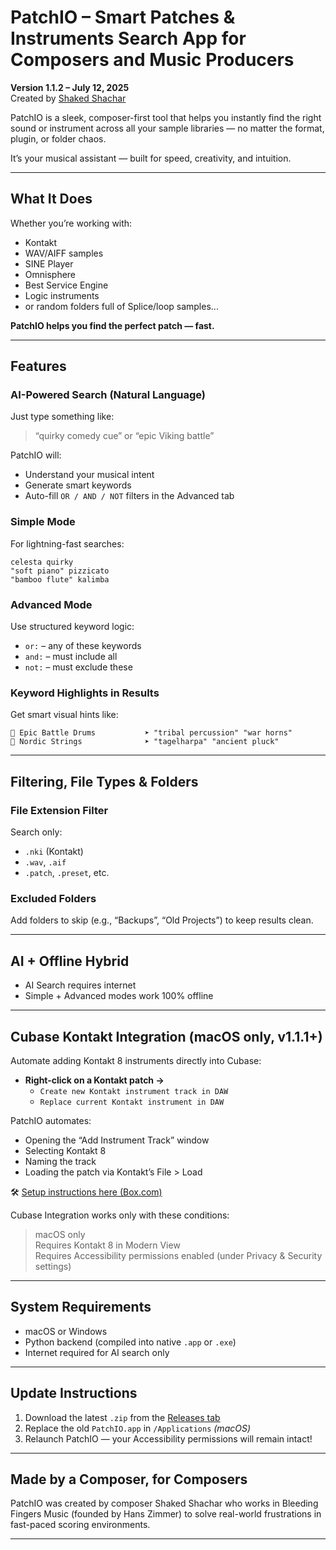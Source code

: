 # PatchIO – Smart Patches & Instruments Search App for Composers and Music Producers

**Version 1.1.2 – July 12, 2025**  
Created by [Shaked Shachar](https://www.shaked-music.com)

PatchIO is a sleek, composer-first tool that helps you instantly find the right sound or instrument across all your sample libraries — no matter the format, plugin, or folder chaos.

It’s your musical assistant — built for speed, creativity, and intuition.

---

## What It Does

Whether you’re working with:
-  Kontakt
-  WAV/AIFF samples
-  SINE Player
-  Omnisphere
-  Best Service Engine
-  Logic instruments
-  or random folders full of Splice/loop samples...

**PatchIO helps you find the perfect patch — fast.**

---

## Features

### AI-Powered Search (Natural Language)
Just type something like:

> “quirky comedy cue” or “epic Viking battle”

PatchIO will:
- Understand your musical intent
- Generate smart keywords
- Auto-fill `OR / AND / NOT` filters in the Advanced tab

### Simple Mode
For lightning-fast searches:
```plaintext
celesta quirky
"soft piano" pizzicato
"bamboo flute" kalimba
```

### Advanced Mode
Use structured keyword logic:
- `or:` – any of these keywords
- `and:` – must include all
- `not:` – must exclude these

### Keyword Highlights in Results
Get smart visual hints like:
```
📁 Epic Battle Drums           ➤ "tribal percussion" "war horns"
📁 Nordic Strings              ➤ "tagelharpa" "ancient pluck"
```

---

## Filtering, File Types & Folders

### File Extension Filter
Search only:
- `.nki` (Kontakt)
- `.wav`, `.aif`
- `.patch`, `.preset`, etc.

### Excluded Folders
Add folders to skip (e.g., “Backups”, “Old Projects”) to keep results clean.

---

## AI + Offline Hybrid
-  AI Search requires internet
-  Simple + Advanced modes work 100% offline

---

## Cubase Kontakt Integration (macOS only, v1.1.1+)

Automate adding Kontakt 8 instruments directly into Cubase:

- **Right-click on a Kontakt patch →**
  - `Create new Kontakt instrument track in DAW`
  - `Replace current Kontakt instrument in DAW`

PatchIO automates:
- Opening the “Add Instrument Track” window
- Selecting Kontakt 8
- Naming the track
- Loading the patch via Kontakt’s File > Load

🛠 [Setup instructions here (Box.com)](https://app.box.com/s/ton8i1f3ygrf1pmuqcy9cgmptzoe6lwh)

Cubase Integration works only with these conditions:
>  macOS only  
>  Requires Kontakt 8 in Modern View  
>  Requires Accessibility permissions enabled (under Privacy & Security settings)  

---

## System Requirements

- macOS or Windows
- Python backend (compiled into native `.app` or `.exe`)
- Internet required for AI search only

---

## Update Instructions

1. Download the latest `.zip` from the [Releases tab](https://github.com/shakedshachar/patchfinder-updates/releases)
2. Replace the old `PatchIO.app` in `/Applications` *(macOS)*
3. Relaunch PatchIO — your Accessibility permissions will remain intact!

---

## Made by a Composer, for Composers

PatchIO was created by composer Shaked Shachar who works in Bleeding Fingers Music (founded by Hans Zimmer) to solve real-world frustrations in fast-paced scoring environments.

---
